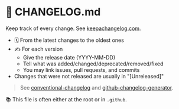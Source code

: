 # 🍒 CHANGELOG.md

<div class="row row-cols-md-2"><div>

Keep track of every change. See [keepachangelog.com](https://keepachangelog.com/en/).

* 🗓️ From the latest changes to the oldest ones
* ✍️ For each version
    * Give the release date (YYYY-MM-DD)
    * Tell what was added/changed/deprecated/removed/fixed
    * You may link issues, pull requests, and commits
* Changes that were not released are usually in "[Unreleased]"

> See [conventional-changelog](https://github.com/conventional-changelog) and [github-changelog-generator](https://github.com/github-changelog-generator/github-changelog-generator).
</div><div>

📚 This file is often either at the root or in `.github`.
</div></div>